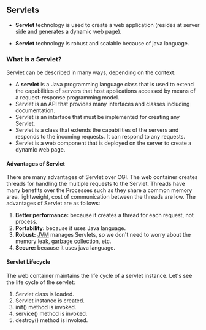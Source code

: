 ## Servlets
* **Servlet**  technology is used to create a web application (resides at server side and generates a dynamic web page).

* **Servlet**  technology is robust and scalable because of java language.

### What is a Servlet?
Servlet can be described in many ways, depending on the context.
-   A **servlet** is a Java programming language class that is used to extend the capabilities of servers that host applications accessed by means of a request-response programming model.
-   Servlet is an API that provides many interfaces and classes including documentation.
-   Servlet is an interface that must be implemented for creating any Servlet.
-   Servlet is a class that extends the capabilities of the servers and responds to the incoming requests. It can respond to any requests.
-   Servlet is a web component that is deployed on the server to create a dynamic web page.
####  Advantages of Servlet
There are many advantages of Servlet over CGI. The web container creates threads for handling the multiple requests to the Servlet. Threads have many benefits over the Processes such as they share a common memory area, lightweight, cost of communication between the threads are low. The advantages of Servlet are as follows:

1.  **Better performance:**  because it creates a thread for each request, not process.
2.  **Portability:**  because it uses Java language.
3.  **Robust:**  [JVM](https://www.javatpoint.com/jvm-java-virtual-machine)  manages Servlets, so we don't need to worry about the memory leak,  [garbage collection](https://www.javatpoint.com/Garbage-Collection), etc.
4.  **Secure:**  because it uses java language.

#### Servlet Lifecycle
The web container maintains the life cycle of a servlet instance. Let's see the life cycle of the servlet:
1.  Servlet class is loaded.
2.  Servlet instance is created.
3.  init() method is invoked.
4.  service() method is invoked.
5.  destroy() method is invoked.
